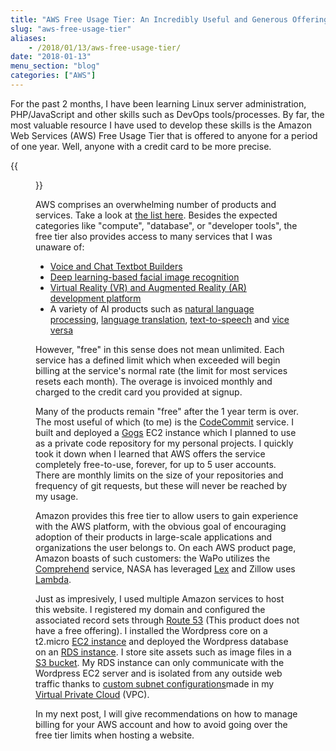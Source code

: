 ```yaml
---
title: "AWS Free Usage Tier: An Incredibly Useful and Generous Offering"
slug: "aws-free-usage-tier"
aliases:
    - /2018/01/13/aws-free-usage-tier/
date: "2018-01-13"
menu_section: "blog"
categories: ["AWS"]
---
```


For the past 2 months, I have been learning Linux server administration, PHP/JavaScript and other skills such as DevOps tools/processes. By far, the most valuable resource I have used to develop these skills is the Amazon Web Services (AWS) Free Usage Tier that is offered to anyone for a period of one year. Well, anyone with a credit card to be more precise.

{{<figure src="https://s3-us-west-1.amazonaws.com/alunapublic/compare_cloud_costs/aws_product_categories.jpeg" width="700" link="https://aws.amazon.com/free/" alt="AWS Product Categories" caption="Figure 1: List of AWS product categories, vast and varied">}}

AWS comprises an overwhelming number of products and services. Take a look at [the list here](https://aws.amazon.com/free/). Besides the expected categories like "compute", "database", or "developer tools", the free tier also provides access to many services that I was unaware of:

* [Voice and Chat Textbot Builders](https://aws.amazon.com/lex/?ft=n)
* [Deep learning-based facial image recognition](https://aws.amazon.com/rekognition/?ft=n)
* [Virtual Reality (VR) and Augmented Reality (AR) development platform](https://aws.amazon.com/sumerian/?ft=n)
* A variety of AI products such as [natural language processing](https://aws.amazon.com/comprehend/?ft=n), [language translation](https://aws.amazon.com/translate/?ft=n), [text-to-speech](https://aws.amazon.com/polly/?ft=n) and [vice versa](https://aws.amazon.com/transcribe/?ft=n)

However, &#34;free&#34; in this sense does not mean unlimited. Each service has a defined limit which when exceeded will begin billing at the service&#39;s normal rate (the limit for most services resets each month). The overage is invoiced monthly and charged to the credit card you provided at signup.

Many of the products remain &#34;free&#34; after the 1 year term is over. The most useful of which (to me) is the [CodeCommit](https://aws.amazon.com/codecommit/) service. I built and deployed a [Gogs](https://gogs.io) EC2 instance which I planned to use as a private code repository for my personal projects. I quickly took it down when I learned that AWS offers the service completely free-to-use, forever, for up to 5 user accounts. There are monthly limits on the size of your repositories and frequency of git requests, but these will never be reached by my usage.

Amazon provides this free tier to allow users to gain experience with the AWS platform, with the obvious goal of encouraging adoption of their products in large-scale applications and organizations the user belongs to. On each AWS product page, Amazon boasts of such customers: the WaPo utilizes the [Comprehend](https://aws.amazon.com/comprehend/customers/) service, NASA has leveraged [Lex](https://aws.amazon.com/lex/?ft=n) and Zillow uses [Lambda](https://aws.amazon.com/lex/?ft=n).

Just as impresively, I used multiple Amazon services to host this website. I registered my domain and configured the associated record sets through [Route 53](https://aws.amazon.com/route53/) (This product does not have a free offering). I installed the Wordpress core on a t2.micro [EC2 instance](https://aws.amazon.com/ec2/) and deployed the Wordpress database on an [RDS instance](https://aws.amazon.com/rds/). I store site assets such as image files in a [S3 bucket](https://aws.amazon.com/s3/). My RDS instance can only communicate with the Wordpress EC2 server and is isolated from any outside web traffic thanks to [custom subnet configurations](https://docs.aws.amazon.com/AmazonRDS/latest/UserGuide/CHAP_Tutorials.WebServerDB.CreateVPC.html)made in my [Virtual Private Cloud](https://aws.amazon.com/vpc/) (VPC).

In my next post, I will give recommendations on how to manage billing for your AWS account and how to avoid going over the free tier limits when hosting a website.
